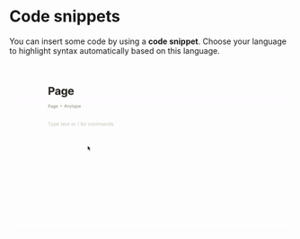 # Code snippets

You can insert some code by using a **code snippet**. Choose your language to highlight syntax automatically based on this language.

![](../../../../.gitbook/assets/ezgif-4-7de960806bbf.gif)

##

